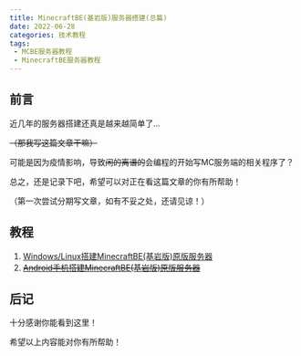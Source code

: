 ```yaml
---
title: MinecraftBE(基岩版)服务器搭建(总篇)
date: 2022-06-28
categories: 技术教程
tags: 
 - MCBE服务器教程
 - MinecraftBE服务器教程
---
```

## 前言
近几年的服务器搭建还真是越来越简单了...

~~（那我写这篇文章干嘛）~~

可能是因为疫情影响，导致~~闲的离谱的~~会编程的开始写MC服务端的相关程序了？

总之，还是记录下吧，希望可以对正在看这篇文章的你有所帮助！

（第一次尝试分期写文章，如有不妥之处，还请见谅！）




## 教程
 1. [Windows/Linux搭建MinecraftBE(基岩版)原版服务器](https://blog.dmoe.top/2022/06/28/course-MCBE-Sever-1/)
 2. ~~[Android手机搭建MinecraftBE(基岩版)原版服务器](https://blog.dmoe.top/2022/06/28/course-MCBE-Sever-2/)~~




## 后记
十分感谢你能看到这里！

希望以上内容能对你有所帮助！
